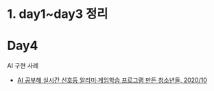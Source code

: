 
# 1. **day1~day3** 정리


# Day4

AI 구현 사례
 - [AI 공부해 실시간 신호등 알리미·게임학습 프로그램 만든 청소년들, 2020/10](http://dongascience.donga.com/news.php?idx=40704)
 

